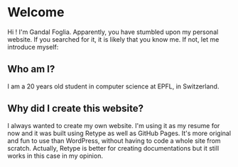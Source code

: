 # Welcome

Hi ! I'm Gandal Foglia. Apparently, you have stumbled upon my personal website. If you searched for it, it is likely that you know me. If not, let me introduce myself:

## Who am I?

I am a 20 years old student in computer science at EPFL, in Switzerland.

## Why did I create this website?

I always wanted to create my own website. I'm using it as my resume for now and it was built using Retype as well as GitHub Pages. It's more original and fun to use than WordPress, without having to code a whole site from scratch. Actually, Retype is better for creating documentations but it still works in this case in my opinion.